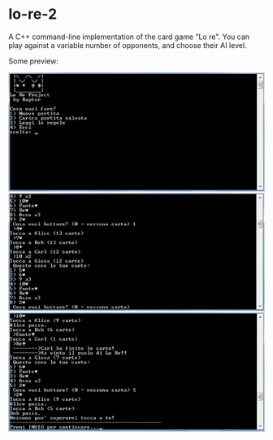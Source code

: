 lo-re-2
=======

A C++ command-line implementation of the card game "Lo re".
You can play against a variable number of opponents, and choose their AI level.

Some preview:

![Preview 1](img/screen1.png)
![Preview 2](img/screen2.png)
![Preview 3](img/screen3.png)
